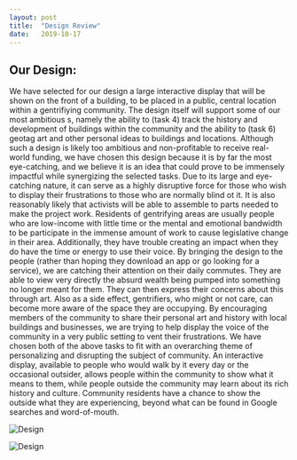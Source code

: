 ```yaml
---
layout: post
title:  "Design Review"
date:   2019-10-17
---
```


## Our Design:
  We have selected for our design a large interactive display that will be shown on the front of a building, to be placed in a public, central location within a gentrifiying community. The design itself will support some of our most ambitious 
s, namely the ability to (task 4) track the history and development of buildings within the community and the ability to (task 6) geotag art and other personal ideas to buildings and locations. Although such a design is likely too ambitious and non-profitable to receive real-world funding, we have chosen this design because it is by far the most eye-catching, and we believe it is an idea that could prove to be immensely impactful while synergizing the selected tasks. Due to its large and eye-catching nature, it can serve as a highly disruptive force for those who wish to display their frustrations to those who are normally blind ot it. It is also reasonably likely that activists will be able to assemble to parts needed to make the project work.
  Residents of gentrifying areas are usually people who are low-income with little time or the mental and emotional bandwidth to be participate in the immense amount of work to cause legislative change in their area. Additionally, they have trouble creating an impact when they do have the time or energy to use their voice. By bringing the design to the people (rather than hoping they download an app or go looking for a service), we are catching their attention on their daily commutes. They are able to view very directly the absurd wealth being pumped into something no longer meant for them. They can then express their concerns about this through art. Also as a side effect, gentrifiers, who might or not care, can become more aware of the space they are occupying. By encouraging members of the community to share their personal art and history with local buildings and businesses, we are trying to help display the voice of the community in a very public setting to vent their frustrations. 
    We have chosen both of the above tasks to fit with an overarching theme of personalizing and disrupting the subject of community. An interactive display, available to people who would walk by it every day or the occasional outsider, allows people within the community to show what it means to them, while people outside the community may learn about its rich history and culture. Community residents have a chance to show the outside what they are experiencing, beyond what can be found in Google searches and word-of-mouth. 
	
![Design](/img/201910170801021000.jpg)

![Design](/img/201910170801021001.jpg)
